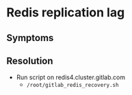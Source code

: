 # Redis replication lag

## Symptoms

## Resolution

* Run script on redis4.cluster.gitlab.com
  * `/root/gitlab_redis_recovery.sh`
